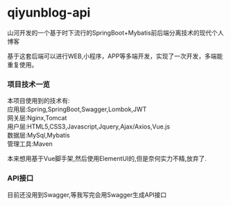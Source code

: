 # qiyunblog-api
山河开发的一个基于时下流行的SpringBoot+Mybatis前后端分离技术的现代个人博客

基于这套后端可以进行WEB,小程序，APP等多端开发，实现了一次开发，多端能重复使用。

### 项目技术一览
本项目使用到的技术有:<br>
应用层:Spring,SpringBoot,Swagger,Lombok,JWT <br>
网关层:Nginx,Tomcat<br>
用户层:HTML5,CSS3,Javascript,Jquery,Ajax/Axios,Vue.js<br>
数据层:MySql,Mybatis<br>
管理工具:Maven<br>

本来想用基于Vue脚手架,然后使用ElementUI的,但是奈何实力不精,放弃了.

### API接口
目前还没用到Swagger,等我写完会用Swagger生成API接口
